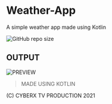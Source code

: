 # Weather-App
A simple weather app made using Kotlin

![GitHub repo size](https://img.shields.io/github/directory-file-count/cybertv77/Weather-App)

## OUTPUT
![PREVIEW](https://user-images.githubusercontent.com/78638686/130237083-a0969e32-f229-4ca2-984e-8b8c4e6af901.png)

> MADE USING KOTLIN

(C) CYBERX TV PRODUCTION 2021
